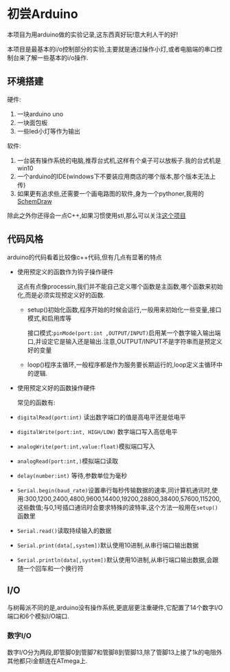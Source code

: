 # 初尝Arduino

本项目为用arduino做的实验记录,这东西真好玩!意大利人干的好!

本项目是最基本的i/o控制部分的实验,主要就是通过操作小灯,或者电脑端的串口控制台来了解一些基本的i/o操作.

## 环境搭建

硬件:

1. 一块arduino uno
2. 一块面包板
3. 一些led小灯等作为输出

软件:

1. 一台装有操作系统的电脑,推荐台式机,这样有个桌子可以放板子.我的台式机是win10
2. 一个arduino的IDE(windows下不要装应用商店的哪个版本,那个版本无法上传)
3. 如果更有追求些,还需要一个画电路图的软件,身为一个pythoner,我用的[SchemDraw](https://cdelker.bitbucket.io/SchemDraw/SchemDraw.html)

除此之外你还得会一点C++,如果习惯使用stl,那么可以关注[这个项目](https://github.com/maniacbug/StandardCplusplus)

## 代码风格

arduino的代码看着比较像c++代码,但有几点有显著的特点

+ 使用预定义的函数作为钩子操作硬件

    这点有点像processin,我们并不能自己定义哪个函数是主函数,哪个函数来初始化,而是必须实现预定义好的函数.
    + setup()初始化函数,程序开始的时候会运行,一般用来初始化一些变量,接口模式,和启用库等

        接口模式:`pinMode(port:int ,OUTPUT/INPUT)`启用某一个数字输入输出端口,并设定它是输入还是输出.注意,OUTPUT/INPUT不是字符串而是预定义好的变量

    + loop()程序主循环,一般程序都是作为服务要长期运行的,loop定义主循环中的逻辑.

+ 使用预定义好的函数操作硬件

    常见的函数有:

+ `digitalRead(port:int)` 读出数字端口的值是高电平还是低电平
+ `digitalWrite(port:int, HIGH/LOW)` 数字端口写入高低电平
+ `analogWrite(port:int,value:float)`模拟端口写入
+ `analogRead(port:int,)`模拟端口读取
+ `delay(number:int)` 等待,参数单位为毫秒
+ `Serial.begin(baud_rate)`设置串行每秒传输数据的速率,同计算机通讯时,使用:300,1200,2400,4800,9600,14400,19200,28800,38400,57600,115200,这些数值;与0,1号插口通讯时会要求特殊的波特率,这个方法一般用在`setup()`函数里
+ `Serial.read()`读取持续输入的数据
+ `Serial.print(data[,system])`默认使用10进制,从串行端口输出数据
+ `Serial.println(data[,system])`默认使用10进制,从串行端口输出数据,会跟随一个回车和一个换行符

## I/O

与树莓派不同的是,arduino没有操作系统,更底层更注重硬件,它配置了14个数字I/O端口和6个模拟I/O端口.

### 数字I/O

数字I/O分为两段,即管脚0到管脚7和管脚8到管脚13,除了管脚13上接了1k的电阻外其他都只i金额连在ATmega上.
